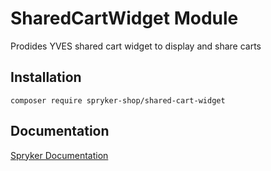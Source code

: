 # SharedCartWidget Module

Prodides YVES shared cart widget to display and share carts

## Installation

```
composer require spryker-shop/shared-cart-widget
```

## Documentation

[Spryker Documentation](https://academy.spryker.com)
